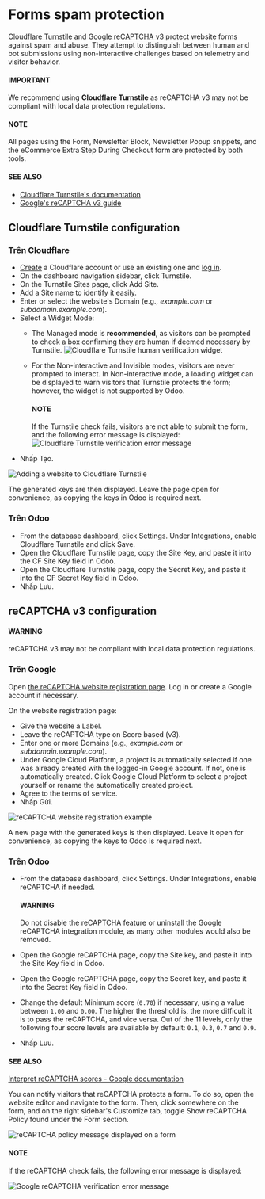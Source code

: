 # Forms spam protection

[Cloudflare Turnstile](#cloudflare-turnstile) and [Google reCAPTCHA v3](#google-recaptcha)
protect website forms against spam and abuse. They attempt to distinguish between human and bot
submissions using non-interactive challenges based on telemetry and visitor behavior.

#### IMPORTANT
We recommend using **Cloudflare Turnstile** as reCAPTCHA v3 may not be compliant with local data
protection regulations.

#### NOTE
All pages using the Form, Newsletter Block, Newsletter Popup
snippets, and the eCommerce Extra Step During Checkout form are protected by both
tools.

#### SEE ALSO
- [Cloudflare Turnstile's documentation](https://developers.cloudflare.com/turnstile/)
- [Google's reCAPTCHA v3 guide](https://developers.google.com/recaptcha/docs/v3)

<a id="cloudflare-turnstile"></a>

## Cloudflare Turnstile configuration

### Trên Cloudflare

- [Create](https://dash.cloudflare.com/sign-up) a Cloudflare account or use an existing one and
  [log in](https://dash.cloudflare.com/login).
- On the dashboard navigation sidebar, click Turnstile.
- On the Turnstile Sites page, click Add Site.
- Add a Site name to identify it easily.
- Enter or select the website's Domain (e.g., *example.com* or *subdomain.example.com*).
- Select a Widget Mode:
  - The Managed mode is **recommended**, as visitors can be prompted to check a box
    confirming they are human if deemed necessary by Turnstile.
    ![Cloudflare Turnstile human verification widget](applications/websites/website/configuration/spam_protection/turnstile-human.png)
  - For the Non-interactive and Invisible modes, visitors are never
    prompted to interact. In Non-interactive mode, a loading widget can be displayed to
    warn visitors that Turnstile protects the form; however, the widget is not supported by Odoo.

    #### NOTE
    If the Turnstile check fails, visitors are not able to submit the form, and the following
    error message is displayed:
    ![Cloudflare Turnstile verification error message](applications/websites/website/configuration/spam_protection/turnstile-error.png)
- Nhấp Tạo.

![Adding a website to Cloudflare Turnstile](applications/websites/website/configuration/spam_protection/turnstile-configuration.png)

The generated keys are then displayed. Leave the page open for convenience, as copying the keys in
Odoo is required next.

### Trên Odoo

- From the database dashboard, click Settings. Under Integrations, enable
  Cloudflare Turnstile and click Save.
- Open the Cloudflare Turnstile page, copy the Site Key, and paste it into the
  CF Site Key field in Odoo.
- Open the Cloudflare Turnstile page, copy the Secret Key, and paste it into the
  CF Secret Key field in Odoo.
- Nhấp Lưu.

<a id="google-recaptcha"></a>

## reCAPTCHA v3 configuration

#### WARNING
reCAPTCHA v3 may not be compliant with local data protection regulations.

### Trên Google

Open [the reCAPTCHA website registration page](https://www.google.com/recaptcha/admin/create). Log
in or create a Google account if necessary.

On the website registration page:

- Give the website a Label.
- Leave the reCAPTCHA type on Score based (v3).
- Enter one or more Domains (e.g., *example.com* or *subdomain.example.com*).
- Under Google Cloud Platform, a project is automatically selected if one was already
  created with the logged-in Google account. If not, one is automatically created. Click
  Google Cloud Platform to select a project yourself or rename the automatically created
  project.
- Agree to the terms of service.
- Nhấp Gửi.

![reCAPTCHA website registration example](applications/websites/website/configuration/spam_protection/recaptcha-google-configuration.png)

A new page with the generated keys is then displayed. Leave it open for convenience, as copying the
keys to Odoo is required next.

### Trên Odoo

- From the database dashboard, click Settings. Under Integrations, enable
  reCAPTCHA if needed.

  #### WARNING
  Do not disable the reCAPTCHA feature or uninstall the Google reCAPTCHA
  integration module, as many other modules would also be removed.
- Open the Google reCAPTCHA page, copy the Site key, and paste it into the
  Site Key field in Odoo.
- Open the Google reCAPTCHA page, copy the Secret key, and paste it into the
  Secret Key field in Odoo.
- Change the default Minimum score (`0.70`) if necessary, using a value between `1.00`
  and `0.00`. The higher the threshold is, the more difficult it is to pass the reCAPTCHA, and vice
  versa.  Out of the 11 levels, only the following four score levels are available by default:
  `0.1`, `0.3`, `0.7` and `0.9`.
- Nhấp Lưu.

#### SEE ALSO
[Interpret reCAPTCHA scores - Google documentation](https://cloud.google.com/recaptcha/docs/interpret-assessment-website#interpret_scores)

You can notify visitors that reCAPTCHA protects a form. To do so, open the website editor and
navigate to the form. Then, click somewhere on the form, and on the right sidebar's
Customize tab, toggle Show reCAPTCHA Policy found under the Form
section.

![reCAPTCHA policy message displayed on a form](applications/websites/website/configuration/spam_protection/recaptcha-policy.png)

#### NOTE
If the reCAPTCHA check fails, the following error message is displayed:

![Google reCAPTCHA verification error message](applications/websites/website/configuration/spam_protection/recaptcha-error.png)
